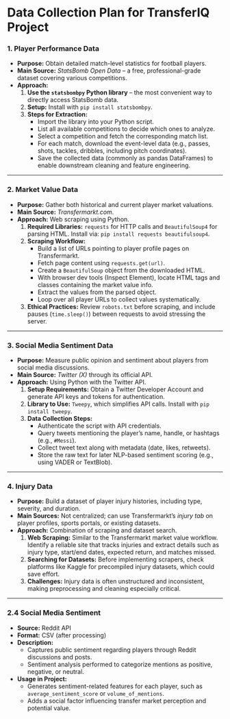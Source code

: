 # Data Collection Plan for TransferIQ Project

### 1. Player Performance Data
- **Purpose:** Obtain detailed match-level statistics for football players.  
- **Main Source:** *StatsBomb Open Data* – a free, professional-grade dataset covering various competitions.  
- **Approach:**  
  1. **Use the `statsbombpy` Python library** – the most convenient way to directly access StatsBomb data.  
  2. **Setup:** Install with `pip install statsbombpy`.  
  3. **Steps for Extraction:**  
     - Import the library into your Python script.  
     - List all available competitions to decide which ones to analyze.  
     - Select a competition and fetch the corresponding match list.  
     - For each match, download the event-level data (e.g., passes, shots, tackles, dribbles, including pitch coordinates).  
     - Save the collected data (commonly as pandas DataFrames) to enable downstream cleaning and feature engineering.  

---

### 2. Market Value Data
- **Purpose:** Gather both historical and current player market valuations.  
- **Main Source:** *Transfermarkt.com*.  
- **Approach:** Web scraping using Python.  
  1. **Required Libraries:** `requests` for HTTP calls and `BeautifulSoup4` for parsing HTML. Install via: `pip install requests beautifulsoup4`.  
  2. **Scraping Workflow:**  
     - Build a list of URLs pointing to player profile pages on Transfermarkt.  
     - Fetch page content using `requests.get(url)`.  
     - Create a `BeautifulSoup` object from the downloaded HTML.  
     - With browser dev tools (Inspect Element), locate HTML tags and classes containing the market value info.  
     - Extract the values from the parsed object.  
     - Loop over all player URLs to collect values systematically.  
  3. **Ethical Practices:** Review `robots.txt` before scraping, and include pauses (`time.sleep()`) between requests to avoid stressing the server.  

---

### 3. Social Media Sentiment Data
- **Purpose:** Measure public opinion and sentiment about players from social media discussions.  
- **Main Source:** *Twitter (X)* through its official API.  
- **Approach:** Using Python with the Twitter API.  
  1. **Setup Requirements:** Obtain a Twitter Developer Account and generate API keys and tokens for authentication.  
  2. **Library to Use:** `Tweepy`, which simplifies API calls. Install with `pip install tweepy`.  
  3. **Data Collection Steps:**  
     - Authenticate the script with API credentials.  
     - Query tweets mentioning the player’s name, handle, or hashtags (e.g., `#Messi`).  
     - Collect tweet text along with metadata (date, likes, retweets).  
     - Store the raw text for later NLP-based sentiment scoring (e.g., using VADER or TextBlob).  

---

### 4. Injury Data
- **Purpose:** Build a dataset of player injury histories, including type, severity, and duration.  
- **Main Sources:** Not centralized; can use Transfermarkt’s *injury tab* on player profiles, sports portals, or existing datasets.  
- **Approach:** Combination of scraping and dataset search.  
  1. **Web Scraping:** Similar to the Transfermarkt market value workflow. Identify a reliable site that tracks injuries and extract details such as injury type, start/end dates, expected return, and matches missed.  
  2. **Searching for Datasets:** Before implementing scrapers, check platforms like Kaggle for precompiled injury datasets, which could save effort.  
  3. **Challenges:** Injury data is often unstructured and inconsistent, making preprocessing and cleaning especially critical.

---

### 2.4 Social Media Sentiment
- **Source:** Reddit API  
- **Format:** CSV (after processing)  
- **Description:**  
  - Captures public sentiment regarding players through Reddit discussions and posts.  
  - Sentiment analysis performed to categorize mentions as positive, negative, or neutral.  
- **Usage in Project:**  
  - Generates sentiment-related features for each player, such as `average_sentiment_score` or `volume_of_mentions`.  
  - Adds a social factor influencing transfer market perception and potential value.  
